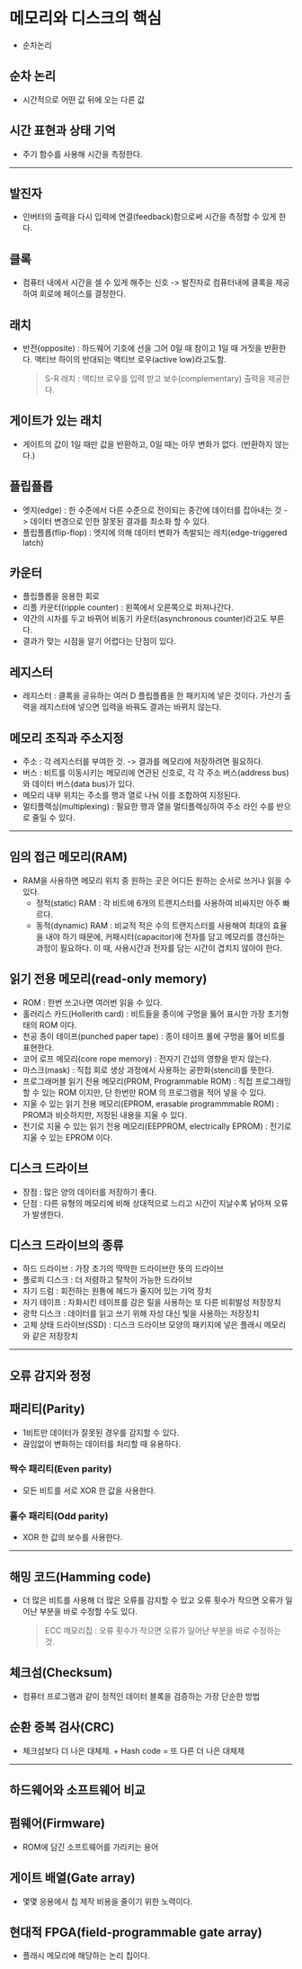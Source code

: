 # 메모리와 디스크의 핵심 
- 순차논리

## 순차 논리 
- 시간적으로 어떤 값 뒤에 오는 다른 값

## 시간 표현과 상태 기억
- 주기 함수를 사용해 시간을 측정한다.

---

## 발진자
- 인버터의 출력을 다시 입력에 연결(feedback)함으로써 시간을 측정할 수 있게 한다.

## 클록
- 컴퓨터 내에서 시간을 셀 수 있게 해주는 신호 -> 발진자로 컴퓨터내에 클록을 제공하여 회로에 페이스를 결정한다.

## 래치
- 반전(opposite) : 하드웨어 기호에 선을 그어 0일 때 참이고 1일 때 거짓을 반환한다. 액티브 하이의 반대되는 액티브 로우(active low)라고도함.
    > S-R 래치 : 액티브 로우를 입력 받고 보수(complementary) 출력을 제공한다.

## 게이트가 있는 래치
- 게이트의 값이 1일 때만 값을 반환하고, 0일 때는 아무 변화가 없다. (반환하지 않는다.)

## 플립플롭
- 엣지(edge) : 한 수준에서 다른 수준으로 전이되는 중간에 데이터를 잡아내는 것 -> 데이터 변경으로 인한 잘못된 결과를 최소화 할 수 있다.
- 플립플롭(flip-flop) : 엣지에 의해 데이터 변화가 촉발되는 래치(edge-triggered latch)

## 카운터
- 플립플롭을 응용한 회로
- 리플 카운터(ripple counter) : 왼쪽에서 오른쪽으로 퍼져나간다. 
- 약간의 시차를 두고 바뀌어 비동기 카운터(asynchronous counter)라고도 부른다.
- 결과가 맞는 시점을 알기 어렵다는 단점이 있다.

## 레지스터
- 레지스터 : 클록을 공유하는 여러 D 플립플롭을 한 패키지에 넣은 것이다. 가산기 출력을 레지스터에 넣으면 입력을 바꿔도 결과는 바뀌지 않는다.

## 메모리 조직과 주소지정
- 주소 : 각 레지스터를 부여한 것. -> 결과를 메모리에 저장하려면 필요하다.
- 버스 : 비트를 이동시키는 메모리에 연관된 신호로, 각 각 주소 버스(address bus)와 데이터 버스(data bus)가 있다.
- 메모리 내부 위치는 주소를 행과 열로 나눠 이를 조합하여 지정된다.
- 멀티플렉싱(multiplexing) : 필요한 행과 열을 멀티플렉싱하여 주소 라인 수를 반으로 줄일 수 있다.
    
---

## 임의 접근 메모리(RAM)
- RAM을 사용하면 메모리 위치 중 원하는 곳은 어디든 원하는 순서로 쓰거나 읽을 수 있다.
    - 정적(static) RAM : 각 비트에 6개의 트랜지스터를 사용하여 비싸지만 아주 빠르다.
    - 동적(dynamic) RAM :
         비교적 적은 수의 트랜지스터를 사용해여 최대의 효율을 내야 하기 때문에,
         커패시터(capacitor)에 전자를 담고 메모리를 갱신하는 과정이 필요하다.
         이 때, 사용시간과 전자를 담는 시간이 겹치지 않아야 한다.

## 읽기 전용 메모리(read-only memory)
- ROM : 한번 쓰고나면 여러번 읽을 수 있다.
- 홀러리스 카드(Hollerith card) : 비트들을 종이에 구멍을 뚫어 표시한 가장 초기형태의 ROM 이다.
- 천공 종이 테이프(punched paper tape) : 종이 테이프 롤에 구멍을 뚫어 비트를 표현한다.
- 코어 로프 메모리(core rope memory) : 전자기 간섭의 영향을 받지 않는다.
- 마스크(mask) : 직접 회로 생상 과정에서 사용하는 공판화(stencil)를 뜻한다.
- 프로그래머블 읽기 전용 메모리(PROM, Programmable ROM) : 직접 프로그래밍 할 수 있는 ROM 이지만, 단 한번만 ROM 의 프로그램을 적어 넣을 수 있다.
- 지울 수 있는 읽기 전용 메모리(EPROM, erasable programmmable ROM) : PROM과 비슷하지만, 저장된 내용을 지울 수 있다.
- 전기로 지울 수 있는 읽기 전용 메모리(EEPPROM, electrically EPROM) : 전기로 지울 수 있는 EPROM 이다.

## 디스크 드라이브
- 장점 : 많은 양의 데이터를 저장하기 좋다.
- 단점 : 다른 유형의 메모리에 비해 상대적으로 느리고 시간이 지날수록 낡아져 오류가 발생한다.

## 디스크 드라이브의 종류
- 하드 드라이브 : 가장 초기의 딱딱한 드라이브란 뜻의 드라이브
- 플로피 디스크 : 더 저렴하고 탈착이 가능한 드라이브
- 자기 드럼 : 회전하는 원통에 헤드가 줄지어 있는 기억 장치
- 자기 테이프 : 자화시킨 테이프를 감은 릴을 사용하는 또 다른 비휘발성 저장장치
- 광학 디스크 : 데이터를 읽고 쓰기 위해 자성 대신 빛을 사용하는 저장장치
- 고체 상태 드라이브(SSD) : 디스크 드라이브 모양의 패키지에 넣은 플래시 메모리와 같은 저장장치

---

## 오류 감지와 정정

## 패리티(Parity)
- 1비트만 데이터가 잘못된 경우를 감지할 수 있다. 
- 끊임없이 변화하는 데이터를 처리할 때 유용하다.

### 짝수 패리티(Even parity)
- 모든 비트를 서로 XOR 한 값을 사용한다.

### 홀수 패리티(Odd parity)
- XOR 한 값의 보수를 사용한다.

---

## 해밍 코드(Hamming code)
- 더 많은 비트를 사용해 더 많은 오류를 감지할 수 있고 오류 횟수가 작으면 오류가 일어난 부분을 바로 수정할 수도 있다.
    > ECC 메모리칩 : 오류 횟수가 작으면 오류가 일어난 부분을 바로 수정하는 것.


## 체크섬(Checksum)
- 컴퓨터 프로그램과 같이 정적인 데이터 블록을 검증하는 가장 단순한 방법

## 순환 중복 검사(CRC)
- 체크섬보다 더 나은 대체제. + Hash code = 또 다른 더 나은 대체제 

---

## 하드웨어와 소프트웨어 비교

## 펌웨어(Firmware)
- ROM에 담긴 소프트웨어를 가리키는 용어

## 게이트 배열(Gate array)
- 몇몇 응용에서 칩 제작 비용을 줄이기 위한 노력이다.

## 현대적 FPGA(field-programmable gate array)
- 플래시 메모리에 해당하는 논리 칩이다.

